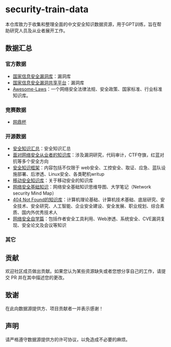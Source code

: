 # security-train-data

本仓库致力于收集和整理全面的中文安全知识数据资源，用于GPT训练，旨在帮助研究人员及从业者展开工作。

## 数据汇总

### 官方数据

- [国家信息安全漏洞库](https://www.cnnvd.org.cn/)：漏洞库
- [国家信息安全漏洞共享平台](https://www.cnvd.org.cn/)：漏洞库
- [Awesome-Laws](https://github.com/Threekiii/Awesome-Laws)：一个网络安全法律法规、安全政策、国家标准、行业标准知识库。

### 竞赛数据

- [网鼎杯](https://www.wangdingcup.com/)

### 开源数据

- [安全知识汇总](https://github.com/JoyChou93/sks)：安全知识汇总
- [面对网络安全从业者的知识库](https://github.com/PeiQi0/PeiQi-WIKI-Book)：涉及漏洞研究，代码审计，CTF夺旗，红蓝对抗等多个安全方向
- [安全知识框架](https://github.com/ffffffff0x/1earn)：内容包括不仅限于 web安全、工控安全、取证、应急、蓝队设施部署、后渗透、Linux安全、各类靶机writup
- [移动安全知识库](https://github.com/dr0v/sec-lib)：关于移动安全的知识库
- [网络安全基础知识](https://github.com/MiYogurt/network-security-mind-map)：网络安全基础知识思维导图、大学笔记（Network security Mind Map）
- [404 Not Found的知识库](https://github.com/404notf0und/Always-Learning)：计算机理论基础、计算机技术基础、底层研究、安全技术、安全研究、人工智能、企业安全建设、安全发展、职业规划、综合素质、国内外优秀技术人
- [网络安全自学篇](https://github.com/eastmountyxz/CSDNBlog-Security-Based)：包括作者安全工具利用、Web渗透、系统安全、CVE漏洞复现、安全论文及会议等知识

### 其它


## 贡献

欢迎社区成员做出贡献。如果您认为某些资源缺失或者您想分享自己的工作，请提交 PR 并在其中描述您的更改。

## 致谢

在此向数据源提供方、项目贡献者一并表示感谢！

## 声明

请严格遵守数据源提供方的许可协议，以免造成不必要的麻烦。
